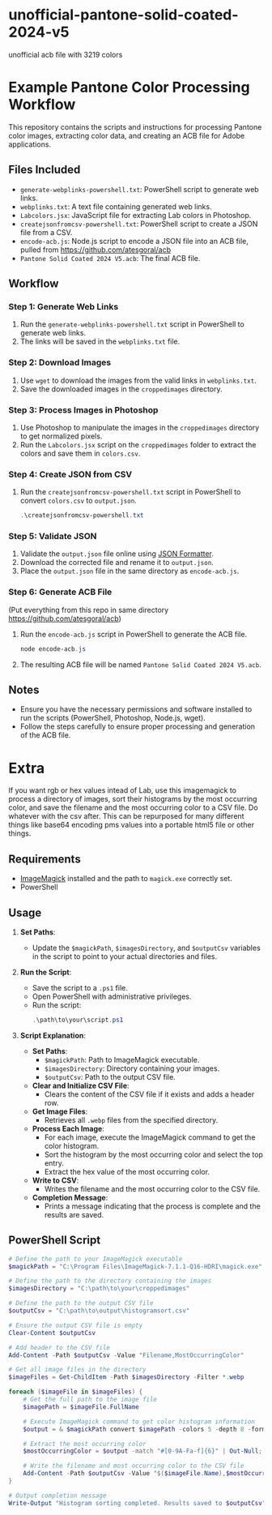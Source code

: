 # unofficial-pantone-solid-coated-2024-v5
unofficial acb file with 3219 colors

# Example Pantone Color Processing Workflow

This repository contains the scripts and instructions for processing Pantone color images, extracting color data, and creating an ACB file for Adobe applications.

## Files Included

- `generate-webplinks-powershell.txt`: PowerShell script to generate web links.
- `webplinks.txt`: A text file containing generated web links.
- `Labcolors.jsx`: JavaScript file for extracting Lab colors in Photoshop.
- `createjsonfromcsv-powershell.txt`: PowerShell script to create a JSON file from a CSV.
- `encode-acb.js`: Node.js script to encode a JSON file into an ACB file, pulled from https://github.com/atesgoral/acb
- `Pantone Solid Coated 2024 V5.acb`: The final ACB file.

## Workflow

### Step 1: Generate Web Links

1. Run the `generate-webplinks-powershell.txt` script in PowerShell to generate web links.
2. The links will be saved in the `webplinks.txt` file.

### Step 2: Download Images

1. Use `wget` to download the images from the valid links in `webplinks.txt`.
2. Save the downloaded images in the `croppedimages` directory.

### Step 3: Process Images in Photoshop

1. Use Photoshop to manipulate the images in the `croppedimages` directory to get normalized pixels.
2. Run the `Labcolors.jsx` script on the `croppedimages` folder to extract the colors and save them in `colors.csv`.

### Step 4: Create JSON from CSV

1. Run the `createjsonfromcsv-powershell.txt` script in PowerShell to convert `colors.csv` to `output.json`.

    ```powershell
    .\createjsonfromcsv-powershell.txt
    ```

### Step 5: Validate JSON

1. Validate the `output.json` file online using [JSON Formatter](https://jsonformatter.curiousconcept.com/#).
2. Download the corrected file and rename it to `output.json`.
3. Place the `output.json` file in the same directory as `encode-acb.js`.

### Step 6: Generate ACB File
(Put everything from this repo in same directory https://github.com/atesgoral/acb)
1. Run the `encode-acb.js` script in PowerShell to generate the ACB file.

    ```powershell
    node encode-acb.js
    ```

2. The resulting ACB file will be named `Pantone Solid Coated 2024 V5.acb`.

## Notes

- Ensure you have the necessary permissions and software installed to run the scripts (PowerShell, Photoshop, Node.js, wget).
- Follow the steps carefully to ensure proper processing and generation of the ACB file.

# Extra

If you want rgb or hex values intead of Lab, use this imagemagick to process a directory of images, sort their histograms by the most occurring color, and save the filename and the most occurring color to a CSV file. Do whatever with the csv after. This can be repurposed for many different things like base64 encoding pms values into a portable html5 file or other things. 

## Requirements

- [ImageMagick](https://imagemagick.org) installed and the path to `magick.exe` correctly set.
- PowerShell

## Usage

1. **Set Paths**:
   - Update the `$magickPath`, `$imagesDirectory`, and `$outputCsv` variables in the script to point to your actual directories and files.

2. **Run the Script**:
   - Save the script to a `.ps1` file.
   - Open PowerShell with administrative privileges.
   - Run the script:
     ```powershell
     .\path\to\your\script.ps1
     ```

3. **Script Explanation**:
   - **Set Paths**:
     - `$magickPath`: Path to ImageMagick executable.
     - `$imagesDirectory`: Directory containing your images.
     - `$outputCsv`: Path to the output CSV file.
   - **Clear and Initialize CSV File**:
     - Clears the content of the CSV file if it exists and adds a header row.
   - **Get Image Files**:
     - Retrieves all `.webp` files from the specified directory.
   - **Process Each Image**:
     - For each image, execute the ImageMagick command to get the color histogram.
     - Sort the histogram by the most occurring color and select the top entry.
     - Extract the hex value of the most occurring color.
   - **Write to CSV**:
     - Writes the filename and the most occurring color to the CSV file.
   - **Completion Message**:
     - Prints a message indicating that the process is complete and the results are saved.

## PowerShell Script

```powershell
# Define the path to your ImageMagick executable
$magickPath = "C:\Program Files\ImageMagick-7.1.1-Q16-HDRI\magick.exe"

# Define the path to the directory containing the images
$imagesDirectory = "C:\path\to\your\croppedimages"

# Define the path to the output CSV file
$outputCsv = "C:\path\to\output\histogramsort.csv"

# Ensure the output CSV file is empty
Clear-Content $outputCsv

# Add header to the CSV file
Add-Content -Path $outputCsv -Value "Filename,MostOccurringColor"

# Get all image files in the directory
$imageFiles = Get-ChildItem -Path $imagesDirectory -Filter *.webp

foreach ($imageFile in $imageFiles) {
    # Get the full path to the image file
    $imagePath = $imageFile.FullName

    # Execute ImageMagick command to get color histogram information
    $output = & $magickPath convert $imagePath -colors 5 -depth 8 -format "%c" histogram:info: | Sort-Object -Descending | Select-Object -First 1

    # Extract the most occurring color
    $mostOccurringColor = $output -match "#[0-9A-Fa-f]{6}" | Out-Null; $matches[0]

    # Write the filename and most occurring color to the CSV file
    Add-Content -Path $outputCsv -Value "$($imageFile.Name),$mostOccurringColor"
}

# Output completion message
Write-Output "Histogram sorting completed. Results saved to $outputCsv"



